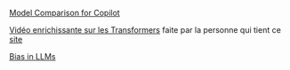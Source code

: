 [Model Comparison for Copilot](https://docs.github.com/en/copilot/using-github-copilot/ai-models/choosing-the-right-ai-model-for-your-task)

[Vidéo enrichissante sur les Transformers](https://www.youtube.com/watch?v=wjZofJX0v4M&ab_channel=3Blue1Brown) faite par la personne qui tient ce [site](https://www.3blue1brown.com/lessons/gpt#multilayer-perceptronfeed-forward-layer)

[Bias in LLMs](https://arxiv.org/html/2411.10915v1#S2)

